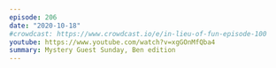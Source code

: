 ```yaml
---
episode: 206
date: "2020-10-18"
#crowdcast: https://www.crowdcast.io/e/in-lieu-of-fun-episode-100
youtube: https://www.youtube.com/watch?v=xgGOnMfQba4
summary: Mystery Guest Sunday, Ben edition
---
```

